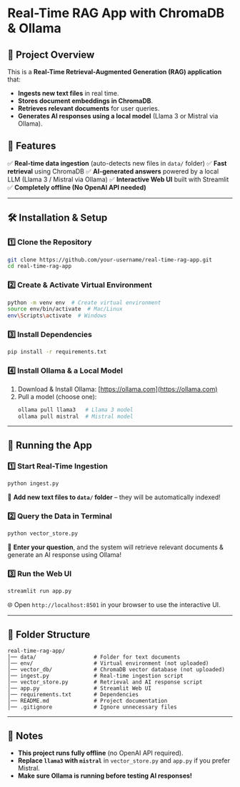 # Real-Time RAG App with ChromaDB & Ollama

## 📌 Project Overview
This is a **Real-Time Retrieval-Augmented Generation (RAG) application** that:
- **Ingests new text files** in real time.
- **Stores document embeddings in ChromaDB**.
- **Retrieves relevant documents** for user queries.
- **Generates AI responses using a local model** (Llama 3 or Mistral via Ollama).

## 🚀 Features
✅ **Real-time data ingestion** (auto-detects new files in `data/` folder)
✅ **Fast retrieval** using ChromaDB
✅ **AI-generated answers** powered by a local LLM (Llama 3 / Mistral via Ollama)
✅ **Interactive Web UI** built with Streamlit
✅ **Completely offline (No OpenAI API needed)**

---

## 🛠️ Installation & Setup
### **1️⃣ Clone the Repository**
```sh
git clone https://github.com/your-username/real-time-rag-app.git
cd real-time-rag-app
```

### **2️⃣ Create & Activate Virtual Environment**
```sh
python -m venv env  # Create virtual environment
source env/bin/activate  # Mac/Linux
env\Scripts\activate  # Windows
```

### **3️⃣ Install Dependencies**
```sh
pip install -r requirements.txt
```

### **4️⃣ Install Ollama & a Local Model**
1. Download & Install Ollama: [https://ollama.com](https://ollama.com)
2. Pull a model (choose one):
   ```sh
   ollama pull llama3   # Llama 3 model
   ollama pull mistral  # Mistral model
   ```

---

## 🚀 Running the App
### **1️⃣ Start Real-Time Ingestion**
```sh
python ingest.py
```
📂 **Add new text files to `data/` folder** – they will be automatically indexed!

### **2️⃣ Query the Data in Terminal**
```sh
python vector_store.py
```
💬 **Enter your question**, and the system will retrieve relevant documents & generate an AI response using Ollama!

### **3️⃣ Run the Web UI**
```sh
streamlit run app.py
```
🌐 Open `http://localhost:8501` in your browser to use the interactive UI.

---

## 📁 Folder Structure
```
real-time-rag-app/
│── data/                  # Folder for text documents
│── env/                   # Virtual environment (not uploaded)
│── vector_db/             # ChromaDB vector database (not uploaded)
│── ingest.py              # Real-time ingestion script
│── vector_store.py        # Retrieval and AI response script
│── app.py                 # Streamlit Web UI
│── requirements.txt       # Dependencies
│── README.md              # Project documentation
│── .gitignore             # Ignore unnecessary files
```

---

## 📌 Notes
- **This project runs fully offline** (no OpenAI API required).
- **Replace `llama3` with `mistral`** in `vector_store.py` and `app.py` if you prefer Mistral.
- **Make sure Ollama is running before testing AI responses!**



